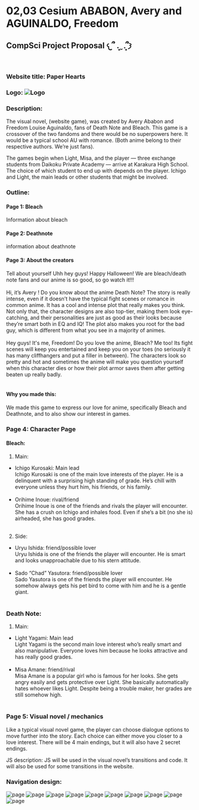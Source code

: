 # 02,03 Cesium ABABON, Avery and AGUINALDO, Freedom
## CompSci Project Proposal 𐔌՞ ܸ.ˬ.ܸ՞𐦯
<br>

### Website title: Paper Hearts
### Logo: ![Logo](/assets/logo.png)
### Description: 
The visual novel, (website game), was created by Avery Ababon and Freedom Louise Aguinaldo, fans of Death Note and Bleach. This game is a crossover of the two fandoms and there would be no superpowers here. It would be a typical school AU with romance. (Both anime belong to their respective authors. We’re just fans).

The games begin when Light, Misa, and the player — three exchange students from Daikoku Private Academy — arrive at Karakura High School. The choice of which student to end up with depends on the player. Ichigo and Light, the main leads or other students that might be involved.

### Outline:
#### Page 1: Bleach
Information about bleach 
#### Page 2: Deathnote
information about deathnote 
#### Page 3: About the creators
Tell about yourself
Uhh hey guys! Happy Halloween! We are bleach/death note fans and our anime is so good, so go watch it!!! <br><br>
Hi, it’s Avery ! Do you know about the anime Death Note? The story is really intense, even if it doesn’t have the typical fight scenes or romance in common anime. It has a cool and intense plot that really makes you think. Not only that, the character designs are also top-tier, making them look eye-catching, and their personalities are just as good as their looks because they’re smart both in EQ and IQ! The plot also makes you root for the bad guy, which is different from what you see in a majority of animes. <br><br>
Hey guys! It's me, Freedom! Do you love the anime, Bleach? Me too! Its fight scenes will keep you entertained and keep you on your toes (no seriously it has many cliffhangers and put a filler in between). The characters look so pretty and hot and sometimes the anime will make you question yourself when this character dies or how their plot armor saves them after getting beaten up really badly. <br><br>
#### Why you made this:
We made this game to express our love for anime, specifically Bleach and Deathnote, and to also show our interest in games.

### Page 4: Character Page
#### Bleach:
1. Main:
* Ichigo Kurosaki: Main lead<br>
Ichigo Kurosaki is one of the main love interests of the player. He is a delinquent with a surprising high standing of grade. He’s chill with everyone unless they hurt him, his friends, or his family.<br><br>
* Orihime Inoue: rival/friend <br>
Orihime Inoue is one of the friends and rivals the player will encounter. She has a crush on Ichigo and inhales food. Even if she’s a bit (no she is) airheaded, she has good grades. <br><br>
2. Side: 
* Uryu Ishida: friend/possible lover<br>
Uryu Ishida is one of the friends the player will encounter. He is smart and looks unapproachable due to his stern attitude. <br><br>
* Sado “Chad” Yasutora: friend/possible lover<br>
Sado Yasutora is one of the friends the player will encounter. He somehow always gets his pet bird to come with him and he is a gentle giant.<br><br>
### Death Note:
1. Main:
* Light Yagami: Main lead <br>
Light Yagami is the second main love interest who’s really smart and also manipulative. Everyone loves him because he looks attractive and has really good grades.<br><br>
* Misa Amane: friend/rival<br>
Misa Amane is a popular girl who is famous for her looks. She gets angry easily and gets protective over Light. She basically automatically hates whoever likes Light. Despite being a trouble maker, her grades are still somehow high.<br><br>

### Page 5: Visual novel / mechanics 
Like a typical visual novel game, the player can choose dialogue options to move further into the story. Each choice can either move you closer to a love interest. There will be 4 main endings, but it will also have 2 secret endings.

JS description: JS will be used in the visual novel’s transitions and code. It will also be used for some transitions in the website.
### Navigation design:

![page](/assets/1.png)
![page](/assets/2.png)
![page](/assets/3.png)
![page](/assets/4.png)
![page](/assets/5.png)
![page](/assets/6.png)
![page](/assets/7.png)
![page](/assets/8.png)
![page](/assets/9.png)
![page](/assets/10.png)
